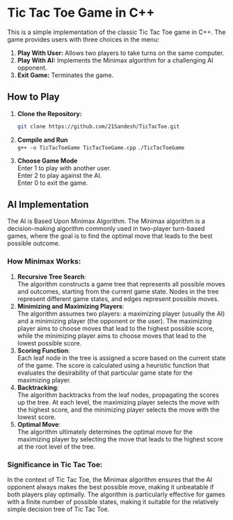# Tic Tac Toe Game in C++

This is a simple implementation of the classic Tic Tac Toe game in C++. The game provides users with three choices in the menu:

1. **Play With User:** Allows two players to take turns on the same computer.
2. **Play With AI:** Implements the Minimax algorithm for a challenging AI opponent.
0. **Exit Game:** Terminates the game.

## How to Play

1. **Clone the Repository:**</br>
   ```bash
   git clone https://github.com/21Sandesh/TicTacToe.git

2. **Compile and Run**</br>
   ```g++ -o TicTacToeGame TicTacToeGame.cpp```
   ```./TicTacToeGame```

3. **Choose Game Mode**</br>
   Enter 1 to play with another user.</br>
   Enter 2 to play against the AI.</br>
   Enter 0 to exit the game.</br>

## AI Implementation
   The AI is Based Upon Minimax Algorithm. The Minimax algorithm is a decision-making algorithm commonly used in two-player turn-based games, where the goal is to find the optimal move that leads to the best possible outcome.

### How Minimax Works:
1. **Recursive Tree Search**:</br>
   The algorithm constructs a game tree that represents all possible moves and outcomes, starting from the current game state. Nodes in the tree represent different game states, and edges represent possible moves.</br>
2. **Minimizing and Maximizing Players**:</br>
   The algorithm assumes two players: a maximizing player (usually the AI) and a minimizing player (the opponent or the user). The maximizing player aims to choose moves that lead to the highest possible score, while the minimizing player aims to choose moves that lead to the lowest possible score.</br>
3. **Scoring Function**:</br>
   Each leaf node in the tree is assigned a score based on the current state of the game. The score is calculated using a heuristic function that evaluates the desirability of that particular game state for the maximizing player.</br>
4. **Backtracking**:</br>
   The algorithm backtracks from the leaf nodes, propagating the scores up the tree. At each level, the maximizing player selects the move with the highest score, and the minimizing player selects the move with the lowest score.</br>
5. **Optimal Move**:</br>
   The algorithm ultimately determines the optimal move for the maximizing player by selecting the move that leads to the highest score at the root level of the tree.
   
### Significance in Tic Tac Toe:
In the context of Tic Tac Toe, the Minimax algorithm ensures that the AI opponent always makes the best possible move, making it unbeatable if both players play optimally. The algorithm is particularly effective for games with a finite number of possible states, making it suitable for the relatively simple decision tree of Tic Tac Toe.
